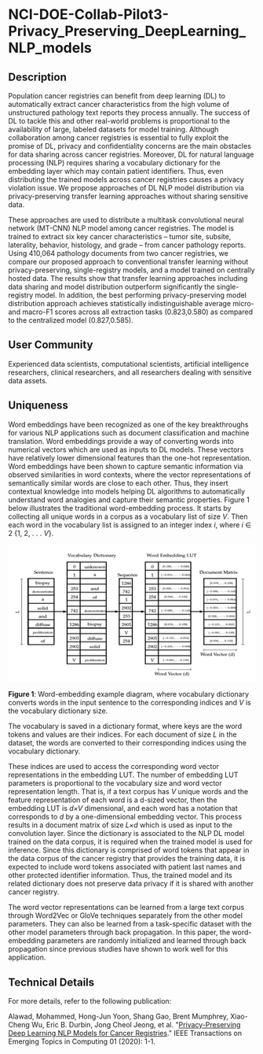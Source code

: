 # NCI-DOE-Collab-Pilot3-Privacy_Preserving_DeepLearning_NLP_models
## Description

Population cancer registries can benefit from deep learning (DL) to automatically extract cancer characteristics from the high volume of unstructured pathology text reports they process annually. The success of DL to tackle this and other real-world problems is proportional to the availability of large, labeled datasets for model training. Although collaboration among cancer registries is essential to fully exploit the promise of DL, privacy and confidentiality concerns are the main obstacles for data sharing across cancer registries. Moreover, DL for natural language processing (NLP) requires sharing a vocabulary dictionary for the embedding layer which may contain patient identifiers. Thus, even distributing the trained models across cancer registries causes a privacy violation issue. We propose approaches of DL NLP model distribution via privacy-preserving transfer learning approaches without sharing sensitive data.

These approaches are used to distribute a multitask convolutional neural network (MT-CNN) NLP model among cancer registries. The model is trained to extract six key cancer characteristics – tumor site, subsite, laterality, behavior, histology, and grade – from cancer pathology reports. Using 410,064 pathology documents from two cancer registries, we compare our proposed approach to conventional transfer learning without privacy-preserving, single-registry models, and a model trained on centrally hosted data. The results show that transfer learning approaches including data sharing and model distribution outperform significantly the single-registry model. In addition, the best performing privacy-preserving model distribution approach achieves statistically indistinguishable average micro- and macro-F1 scores across all extraction tasks (0.823,0.580) as compared to the centralized model (0.827,0.585).


## User Community
Experienced data scientists, computational scientists, artificial intelligence researchers, clinical researchers, and all researchers dealing with sensitive data assets.


## Uniqueness
Word embeddings have been recognized as one of the key breakthroughs for various NLP applications such as document classification and machine translation. Word embeddings provide a way of converting words into numerical vectors which are used as inputs to DL models. These vectors have relatively lower dimensional features than the one-hot representation. Word embeddings have been shown to capture semantic information via observed similarities in word contexts, where the vector representations of semantically similar words are close to each other. Thus, they insert contextual knowledge into models helping DL algorithms to automatically understand word analogies and capture their semantic properties. Figure 1 below illustrates the traditional word-embedding process. It starts by collecting all unique words in a corpus as a vocabulary list of size _V_. Then each word in the vocabulary list is assigned to an integer index _i_, where _i_ ∈ 2 {1, 2, . . . _V_}. 

![Word Embedding example](Images/PP_API.png)

**Figure 1**: Word-embedding example diagram, where vocabulary dictionary converts words in the input sentence to the corresponding indices and _V_ is the vocabulary dictionary size.

The vocabulary is saved in a dictionary format, where keys are the word tokens and values are their indices. For each document of size _L_ in the dataset, the words are converted to their corresponding indices using the vocabulary dictionary.

These indices are used to access the corresponding word vector representations in the embedding LUT. The number of embedding LUT parameters is proportional to the vocabulary size and word vector representation length. That is, if a text corpus has _V_ unique words and the feature representation of each word is a d-sized vector, then the embedding LUT is _d×V_ dimensional, and each word has a notation that corresponds to _d_ by a one-dimensional embedding vector. This process results in a document matrix of size _L×d_ which is used as input to the convolution layer. Since the dictionary is associated to the NLP DL model trained on the data corpus, it is required when the trained model is used for inference. Since this dictionary is comprised of word tokens that appear in the data corpus of the cancer registry that provides the training data, it is expected to include word tokens associated with patient last names and other protected identifier information. Thus, the trained model and its related dictionary does not preserve data privacy if it is shared with another cancer registry.

The word vector representations can be learned from a large text corpus through Word2Vec or GloVe techniques separately from the other model parameters. They can also be learned from a task-specific dataset with the other model parameters through back propagation. In this paper, the word-embedding parameters are randomly initialized and learned through back propagation since previous studies have shown to work well for this application.


## Technical Details
For more details, refer to the following publication:

Alawad, Mohammed, Hong-Jun Yoon, Shang Gao, Brent Mumphrey, Xiao-Cheng Wu, Eric B. Durbin, Jong Cheol Jeong, et al. "[Privacy-Preserving Deep Learning NLP Models for Cancer Registries](https://ieeexplore.ieee.org/document/9069186)." IEEE Transactions on Emerging Topics in Computing 01 (2020): 1-1.
